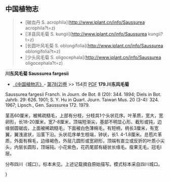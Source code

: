 

## 中国植物志

> * [破血丹  S.  acrophila](http://www.iplant.cn/info/Saussurea acrophila?t=z)
> * [洋县风毛菊  S.  kungii](http://www.iplant.cn/info/Saussurea kungii?t=z)
> * [长圆叶风毛菊  S.  oblongifolia](http://www.iplant.cn/info/Saussurea oblongifolia?t=z)
> * [少头风毛菊  S.  oligocephala](http://www.iplant.cn/info/Saussurea oligocephala?t=z)


**川东风毛菊 Saussurea fargesii**

* [《中国植物志》](http://www.iplant.cn/frps)- [第78(2)卷](http://www.iplant.cn/frps/vol/78(2)) >> 154页 [PDF](http://www.iplant.cn/frps/pdf/78(2)/154a.PDF)
**179.川东风毛菊**

Saussurea fargesii Franch. in Journ. de Bot. 8 (20): 344. 1894; Diels in Bot. Jahrb. 29: 626. 1901; S. Y. Hu in Quart. Journ. Taiwan Mus. 20 (3-4): 324. 1967; Lipsch., Gen. Saussurea 172. 1979.

茎高60厘米，被稀疏糙毛，上部有分枝，分枝具1个头状花序。叶革质，宽大，宽卵形，长18-20厘米，宽7-8厘米，顶端短渐尖，基部不明显心形、截形或钝，边缘弱圆锯齿，上面被稀疏糙毛，下面被白色薄棉毛，有短柄，柄长3厘米，有宽翼，翼浅波状，沿茎下沿。头状花序单生枝端，钟状，长1. 4-1.8厘米。总苞片革质，外面有棉毛，边缘褐色，外层几圆形或宽卵形，顶端有直立或反折的叶质小尖头，内层长圆形，顶端钝。小花紫色，花药尾部有繸状长缘毛。瘦果无毛。冠毛I层。

分布四川（城口）。标本未见。上述记载摘自原始描写。模式标本采自四川城口。



}